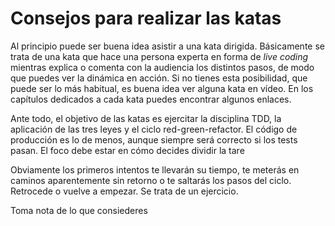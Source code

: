 # Consejos para realizar las katas

Al principio puede ser buena idea asistir a una kata dirigida. Básicamente se trata de una kata que hace una persona experta en forma de *live coding* mientras explica o comenta con la audiencia los distintos pasos, de modo que puedes ver la dinámica en acción. Si no tienes esta posibilidad, que puede ser lo más habitual, es buena idea ver alguna kata en vídeo. En los capítulos dedicados a cada kata puedes encontrar algunos enlaces.

Ante todo, el objetivo de las katas es ejercitar la disciplina TDD, la aplicación de las tres leyes y el ciclo red-green-refactor. El código de producción es lo de menos, aunque siempre será correcto si los tests pasan. El foco debe estar en cómo decides dividir la tare

Obviamente los primeros intentos te llevarán su tiempo, te meterás en caminos aparentemente sin retorno o te saltarás los pasos del ciclo. Retrocede o vuelve a empezar. Se trata de un ejercicio.

Toma nota de lo que consiederes
